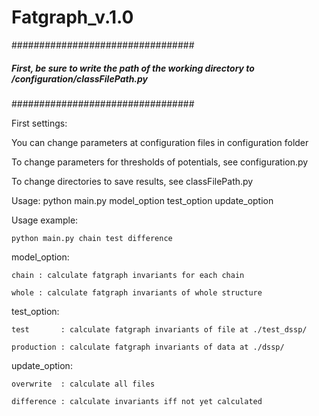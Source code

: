 # Fatgraph_v.1.0
#################################
##### First, be sure to write the path of the working directory to /configuration/classFilePath.py
#################################

First settings:

You can change parameters at configuration files in configuration folder

To change parameters for thresholds of potentials, see configuration.py

To change directories to save results, see classFilePath.py

Usage:
    python main.py model_option test_option update_option

Usage example:

    python main.py chain test difference


model_option:

    chain : calculate fatgraph invariants for each chain
    
    whole : calculate fatgraph invariants of whole structure

test_option:

    test       : calculate fatgraph invariants of file at ./test_dssp/
    
    production : calculate fatgraph invariants of data at ./dssp/

update_option:

    overwrite  : calculate all files
    
    difference : calculate invariants iff not yet calculated

